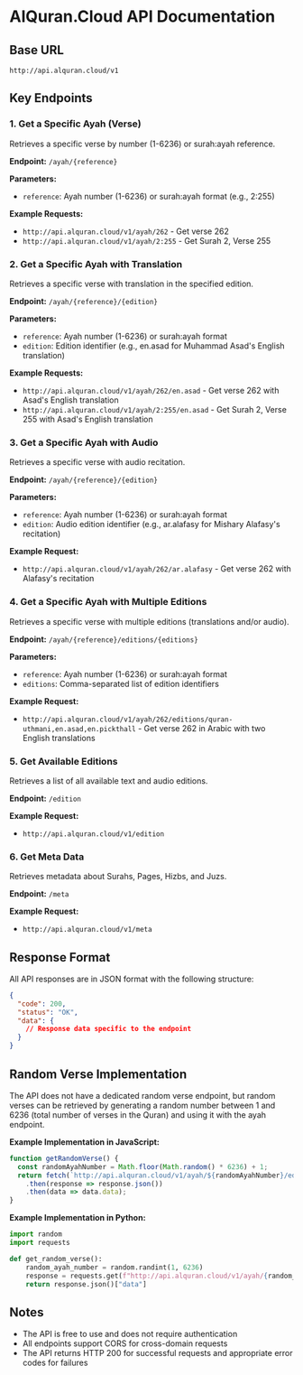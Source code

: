 # AlQuran.Cloud API Documentation

## Base URL
```
http://api.alquran.cloud/v1
```

## Key Endpoints

### 1. Get a Specific Ayah (Verse)
Retrieves a specific verse by number (1-6236) or surah:ayah reference.

**Endpoint:** `/ayah/{reference}`

**Parameters:**
- `reference`: Ayah number (1-6236) or surah:ayah format (e.g., 2:255)

**Example Requests:**
- `http://api.alquran.cloud/v1/ayah/262` - Get verse 262
- `http://api.alquran.cloud/v1/ayah/2:255` - Get Surah 2, Verse 255

### 2. Get a Specific Ayah with Translation
Retrieves a specific verse with translation in the specified edition.

**Endpoint:** `/ayah/{reference}/{edition}`

**Parameters:**
- `reference`: Ayah number (1-6236) or surah:ayah format
- `edition`: Edition identifier (e.g., en.asad for Muhammad Asad's English translation)

**Example Requests:**
- `http://api.alquran.cloud/v1/ayah/262/en.asad` - Get verse 262 with Asad's English translation
- `http://api.alquran.cloud/v1/ayah/2:255/en.asad` - Get Surah 2, Verse 255 with Asad's English translation

### 3. Get a Specific Ayah with Audio
Retrieves a specific verse with audio recitation.

**Endpoint:** `/ayah/{reference}/{edition}`

**Parameters:**
- `reference`: Ayah number (1-6236) or surah:ayah format
- `edition`: Audio edition identifier (e.g., ar.alafasy for Mishary Alafasy's recitation)

**Example Request:**
- `http://api.alquran.cloud/v1/ayah/262/ar.alafasy` - Get verse 262 with Alafasy's recitation

### 4. Get a Specific Ayah with Multiple Editions
Retrieves a specific verse with multiple editions (translations and/or audio).

**Endpoint:** `/ayah/{reference}/editions/{editions}`

**Parameters:**
- `reference`: Ayah number (1-6236) or surah:ayah format
- `editions`: Comma-separated list of edition identifiers

**Example Request:**
- `http://api.alquran.cloud/v1/ayah/262/editions/quran-uthmani,en.asad,en.pickthall` - Get verse 262 in Arabic with two English translations

### 5. Get Available Editions
Retrieves a list of all available text and audio editions.

**Endpoint:** `/edition`

**Example Request:**
- `http://api.alquran.cloud/v1/edition`

### 6. Get Meta Data
Retrieves metadata about Surahs, Pages, Hizbs, and Juzs.

**Endpoint:** `/meta`

**Example Request:**
- `http://api.alquran.cloud/v1/meta`

## Response Format
All API responses are in JSON format with the following structure:

```json
{
  "code": 200,
  "status": "OK",
  "data": {
    // Response data specific to the endpoint
  }
}
```

## Random Verse Implementation
The API does not have a dedicated random verse endpoint, but random verses can be retrieved by generating a random number between 1 and 6236 (total number of verses in the Quran) and using it with the ayah endpoint.

**Example Implementation in JavaScript:**
```javascript
function getRandomVerse() {
  const randomAyahNumber = Math.floor(Math.random() * 6236) + 1;
  return fetch(`http://api.alquran.cloud/v1/ayah/${randomAyahNumber}/editions/quran-uthmani,en.asad`)
    .then(response => response.json())
    .then(data => data.data);
}
```

**Example Implementation in Python:**
```python
import random
import requests

def get_random_verse():
    random_ayah_number = random.randint(1, 6236)
    response = requests.get(f"http://api.alquran.cloud/v1/ayah/{random_ayah_number}/editions/quran-uthmani,en.asad")
    return response.json()["data"]
```

## Notes
- The API is free to use and does not require authentication
- All endpoints support CORS for cross-domain requests
- The API returns HTTP 200 for successful requests and appropriate error codes for failures
